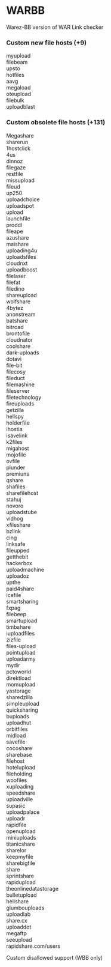 WARBB
=====

Warez-BB version of WAR Link checker

### Custom new file hosts (+9)
myupload  
filebeam  
upsto  
hotfiles  
aavg  
megaload  
oteupload  
filebulk  
uploadblast  


### Custom obsolete file hosts (+131)

Megashare  
sharerun  
1hostclick  
4us  
dinnoz  
filegaze  
restfile  
missupload  
fileud  
up250  
uploadchoice  
uploadspot  
upload  
launchfile  
proddl  
fileape  
azushare  
maishare  
uploading4u  
uploadsfiles  
cloudnxt  
uploadboost  
filelaser  
filefat  
filedino  
shareupload  
wolfshare  
4bytez  
anonstream  
batshare  
bitroad  
brontofile  
cloudnator  
coolshare  
dark-uploads  
dotavi  
file-bit  
filecosy  
fileduct  
filemashine  
fileserver  
filetechnology  
fireuploads    
getzilla  
hellspy  
holderfile  
ihostia  
isavelink  
k2files  
migahost  
mojofile  
ovfile  
plunder  
premiuns  
qshare  
shafiles  
sharefilehost  
stahuj  
novoro  
uploadstube  
vidhog  
xfileshare  
bzlink  
cing  
linksafe  
fileupped  
getthebit  
hackerbox  
uploadmachine  
uploadoz  
upthe  
paid4share  
icefile  
smartsharing  
fxpag  
filebeep  
smartupload  
timbshare  
iuploadfiles  
zizfile  
files-upload  
pointupload  
uploadarmy  
mydir  
pctoworld  
direktload  
momupload  
yastorage  
sharedzilla  
simpleupload  
quicksharing  
buploads  
uploadhut  
orbitfiles  
midload  
savefile  
cocoshare  
sharebase  
filehost  
hotelupload  
fileholding  
woofiles  
xuploading  
speedshare  
uploadville  
supasic  
uploadpalace  
uploadr  
rapidfile  
openupload  
miniuploads  
titanicshare  
sharelor  
keepmyfile  
sharebigfile  
share  
sprintshare  
rapidupload  
theonlinedatastorage  
bulletupload  
hellshare  
glumbouploads  
uploadlab  
share.cx  
uploaddot  
megaftp  
seeupload  
rapidshare.com/users  

Custom disallowed support (WBB only)